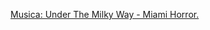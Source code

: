 ---
layout: post
wordpress_id: 1225
wordpress_url: http://noesbueno.com/archives/1225
date: '2011-08-23 15:01:24 -0500'
date_gmt: '2011-08-23 20:01:24 -0500'
body: |
  <p><a href="http://www.andamosarmados.com/?p=96431">Musica: Under The Milky Way - Miami Horror.</a></p>
---